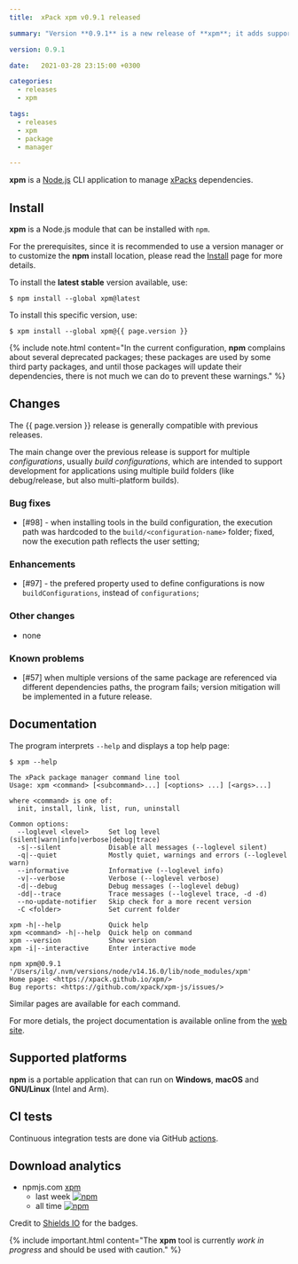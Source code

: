 ```yaml
---
title:  xPack xpm v0.9.1 released

summary: "Version **0.9.1** is a new release of **xpm**; it adds support for configurations and configuration specific dependencies."

version: 0.9.1

date:   2021-03-28 23:15:00 +0300

categories:
  - releases
  - xpm

tags:
  - releases
  - xpm
  - package
  - manager

---
```


**xpm** is a
[Node.js](https://nodejs.org/en/) CLI
application to manage
[xPacks](https://xpack.github.io/intro/#but-what-are-xpacks) dependencies.

## Install

**xpm** is a Node.js module that can be installed with `npm`.

For the prerequisites, since it is recommended
to use a version manager or to customize the **npm** install location,
please read the
[Install](https://xpack.github.io/xpm/install/) page for more details.

To install the **latest stable** version available, use:

```console
$ npm install --global xpm@latest
```

To install this specific version, use:

```console
$ xpm install --global xpm@{{ page.version }}
```

{% include note.html content="In the current configuration,
**npm** complains about several deprecated
packages; these packages are used by some third party packages, and until
those packages will update their dependencies, there is not much we can
do to prevent these warnings." %}

## Changes

The {{ page.version }} release
is generally compatible with previous releases.

The main change over the previous release is support for multiple
_configurations_, usually _build configurations_,
which are intended to support development for applications using multiple
build folders (like debug/release, but also multi-platform builds).

### Bug fixes

- [#98] - when installing tools in the build configuration, the execution
  path was hardcoded to the `build/<configuration-name>` folder; fixed, now
  the execution path reflects the user setting;

### Enhancements

- [#97] - the prefered property used to define configurations is now
  `buildConfigurations`, instead of `configurations`;

### Other changes

- none

### Known problems

- [#57] when multiple versions of the same package are referenced
  via different dependencies paths, the program fails; version
  mitigation will be implemented in a future release.

## Documentation

The program interprets `--help` and displays a top help page:

```console
$ xpm --help

The xPack package manager command line tool
Usage: xpm <command> [<subcommand>...] [<options> ...] [<args>...]

where <command> is one of:
  init, install, link, list, run, uninstall

Common options:
  --loglevel <level>     Set log level (silent|warn|info|verbose|debug|trace) 
  -s|--silent            Disable all messages (--loglevel silent) 
  -q|--quiet             Mostly quiet, warnings and errors (--loglevel warn) 
  --informative          Informative (--loglevel info) 
  -v|--verbose           Verbose (--loglevel verbose) 
  -d|--debug             Debug messages (--loglevel debug) 
  -dd|--trace            Trace messages (--loglevel trace, -d -d) 
  --no-update-notifier   Skip check for a more recent version 
  -C <folder>            Set current folder 

xpm -h|--help            Quick help 
xpm <command> -h|--help  Quick help on command 
xpm --version            Show version 
xpm -i|--interactive     Enter interactive mode 

npm xpm@0.9.1 '/Users/ilg/.nvm/versions/node/v14.16.0/lib/node_modules/xpm'
Home page: <https://xpack.github.io/xpm/>
Bug reports: <https://github.com/xpack/xpm-js/issues/>
```

Similar pages are available for each command.

For more detials, the project documentation is available online from the
[web site](https://xpack.github.io/xpm/).

## Supported platforms

**npm** is a portable application that can run on
**Windows**, **macOS** and **GNU/Linux** (Intel and Arm).

## CI tests

Continuous integration tests are done via GitHub
[actions](https://github.com/xpack/xpm-js/actions).

## Download analytics

- npmjs.com [xpm](https://www.npmjs.com/package/xpm)
  - last week [![npm](https://img.shields.io/npm/dw/xpm.svg)](https://www.npmjs.com/package/xpm/)
  - all time [![npm](https://img.shields.io/npm/dt/xpm.svg)](https://www.npmjs.com/package/xpm/)

Credit to [Shields IO](https://shields.io) for the badges.

{% include important.html content="The **xpm** tool is currently _work in
progress_ and should be used with caution." %}

